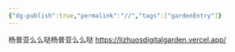 ```yaml
---
{"dg-publish":true,"permalink":"//","tags":["gardenEntry"]}
---
```


杨普亚么么哒杨普亚么么哒
https://lizhuosdigitalgarden.vercel.app/
